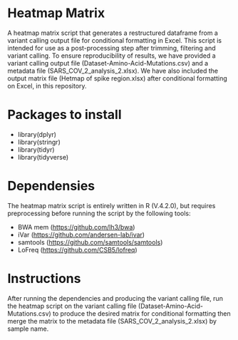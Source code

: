 # Heatmap Matrix
A heatmap matrix script that generates a restructured dataframe from a variant calling output file for conditional formatting in Excel. This script is intended for use as a post-processing step after trimming, filtering and variant calling. To ensure reproducibility of results, we have provided a variant calling output file (Dataset-Amino-Acid-Mutations.csv) and a metadata file (SARS_COV_2_analysis_2.xlsx). We have also included the output matrix file (Hetmap of spike region.xlsx) after conditional formatting on Excel, in this repository. 

# Packages to install
* library(dplyr)
* library(stringr)
* library(tidyr)
* library(tidyverse)

# Dependensies
The heatmap matrix script is entirely written in R (V.4.2.0), but requires preprocessing before running the script by the following tools:
* BWA mem (https://github.com/lh3/bwa)
* iVar (https://github.com/andersen-lab/ivar)
* samtools (https://github.com/samtools/samtools)
* LoFreq (https://github.com/CSB5/lofreq)

# Instructions
After running the dependencies and producing the variant calling file, run the heatmap script on the variant calling file (Dataset-Amino-Acid-Mutations.csv) to produce the desired matrix for conditional formatting then merge the matrix to the metadata file (SARS_COV_2_analysis_2.xlsx) by sample name.
